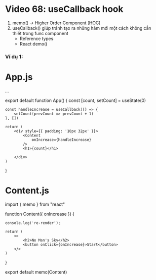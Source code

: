 # Video 68: useCallback hook
1. memo() -> Higher Order Component (HOC)
2. useCallback() giúp tránh tạo ra những hàm mới một cách không cần thiết trong func component
    - Reference types
    - React demo()

### Ví dụ 1:

  # App.js

  ...

export default function App() {
    const [count, setCount] = useState(0)

    const handleIncrease = useCallback(() => {
        setCount(prevCount => prevCount + 1)
    }, [])

    return (
        <div style={{ padding: '10px 32px' }}>
            <Content
                onIncrease={handleIncrease}
            />
            <h1>{count}</h1>

        </div>
    )
}

  # Content.js

import { memo } from "react"


function Content({ onIncrease }) {

    console.log('re-render');

    return (
        <>
            <h2>No Man's Sky</h2>
            <button onClick={onIncrease}>Start</button>
        </>
    )
}

export default memo(Content)